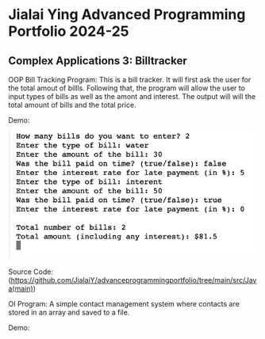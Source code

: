 # Jialai Ying Advanced Programming Portfolio 2024-25
## Complex Applications 3: Billtracker

OOP Bill Tracking Program:
This is a bill tracker. It will first ask the user for the total amout of billls. Following that, the program will allow the user to input types of bills as well as the amont and interest. The output will will the total amount of bills and the total price.

Demo:

![](https://github.com/JialaiY/advanceprogrammingportfolio/blob/main/images/BillTrackerDemo.png?raw=true)

Source Code: (https://github.com/JialaiY/advanceprogrammingportfolio/tree/main/src/Java(main))

OI Program:
A simple contact management system where contacts are stored in an array and saved to a file.

Demo:
